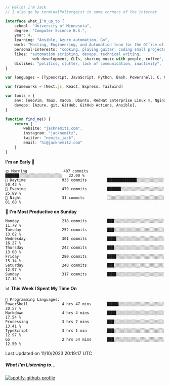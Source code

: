 ```typescript
// Hello! I'm Jack
// I also go by terminalPoltergeist in some corners of the internet

interface what_I'm_up_to {
    school: "University of Minnesota",
    degree: "Computer Science B.S.",
    year: 4,
    learning: "Ansible, Azure automation, Go",
    work: "Hosting, Engineering, and Automation team for the Office of Information Technology at UMN",
    personal-interests: "cooking, playing guitar, coding small projects",
    likes: "automation scripting, devops, technical writing,
            web development, CLIs, sharing music with people, coffee",
    dislikes: "politics, clutter, lack of communication, inactivity",
}

var languages = [Typescript, JavaScript, Python, Bash, Powershell, C, C++, HTML, CSS]

var frameworks = [Next.js, React, Express, Tailwind]

var tools = {
    env: [neoVim, Tmux, macOS, Ubuntu, RedHat Enterprise Linux 9, Nginx, DigitalOcean, Cloudflare],
    devops: [Azure, git, GitHub, GitHub Actions, Ansible],
}

function find_me() {
    return {
        website: "jacknemitz.com",
        instagram: "jacknemitz",
        twitter: "nemitz_jack",
        email: "hi@jacknemitz.com"
    }
}
```

<!--START_SECTION:waka-->
**I'm an Early 🐤** 

```text
🌞 Morning                407 commits         ██████░░░░░░░░░░░░░░░░░░░   22.00 % 
🌆 Daytime                933 commits         █████████████░░░░░░░░░░░░   50.43 % 
🌃 Evening                479 commits         ██████░░░░░░░░░░░░░░░░░░░   25.89 % 
🌙 Night                  31 commits          ░░░░░░░░░░░░░░░░░░░░░░░░░   01.68 % 
```
📅 **I'm Most Productive on Sunday** 

```text
Monday                   218 commits         ███░░░░░░░░░░░░░░░░░░░░░░   11.78 % 
Tuesday                  252 commits         ███░░░░░░░░░░░░░░░░░░░░░░   13.62 % 
Wednesday                301 commits         ████░░░░░░░░░░░░░░░░░░░░░   16.27 % 
Thursday                 242 commits         ███░░░░░░░░░░░░░░░░░░░░░░   13.08 % 
Friday                   280 commits         ████░░░░░░░░░░░░░░░░░░░░░   15.14 % 
Saturday                 240 commits         ███░░░░░░░░░░░░░░░░░░░░░░   12.97 % 
Sunday                   317 commits         ████░░░░░░░░░░░░░░░░░░░░░   17.14 % 
```


📊 **This Week I Spent My Time On** 

```text
💬 Programming Languages: 
PowerShell               4 hrs 47 mins       █████░░░░░░░░░░░░░░░░░░░░   20.57 % 
Markdown                 4 hrs 4 mins        ████░░░░░░░░░░░░░░░░░░░░░   17.54 % 
Processing               3 hrs 7 mins        ███░░░░░░░░░░░░░░░░░░░░░░   13.41 % 
TypeScript               3 hrs 1 min         ███░░░░░░░░░░░░░░░░░░░░░░   12.97 % 
Go                       2 hrs 54 mins       ███░░░░░░░░░░░░░░░░░░░░░░   12.50 % 
```


 Last Updated on 11/10/2023 20:19:17 UTC
<!--END_SECTION:waka-->

##### What I'm Listening to...

[![spotify-github-profile](https://spotify-github-profile.vercel.app/api/view?uid=jack.nemitz&cover_image=true&show_offline=true&bar_color=53b14f&bar_color_cover=false&background_color=121212FF)](https://spotify-github-profile.vercel.app/api/view?uid=jack.nemitz&redirect=true)

